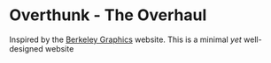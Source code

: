 # Overthunk - The Overhaul

Inspired by the [Berkeley Graphics](https://berkeleygraphics.com) website.
This is a minimal _yet_ well-designed website
